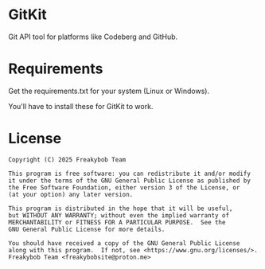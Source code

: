 # GitKit
Git API tool for platforms like Codeberg and GitHub.
# Requirements
Get the requirements.txt for your system (Linux or Windows).

You'll have to install these for GitKit to work.
# License
    Copyright (C) 2025 Freakybob Team

    This program is free software: you can redistribute it and/or modify
    it under the terms of the GNU General Public License as published by
    the Free Software Foundation, either version 3 of the License, or
    (at your option) any later version.

    This program is distributed in the hope that it will be useful,
    but WITHOUT ANY WARRANTY; without even the implied warranty of
    MERCHANTABILITY or FITNESS FOR A PARTICULAR PURPOSE.  See the
    GNU General Public License for more details.

    You should have received a copy of the GNU General Public License
    along with this program.  If not, see <https://www.gnu.org/licenses/>.
    Freakybob Team <freakybobsite@proton.me>
